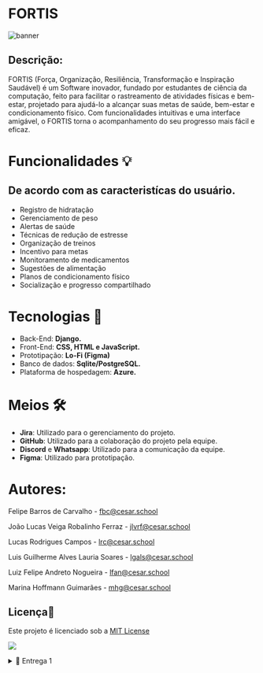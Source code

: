 # FORTIS

![banner](https://github.com/user-attachments/assets/759240ee-e3f1-4af8-9e58-f626e634feb3)

## Descrição:

FORTIS (Força, Organização, Resiliência, Transformação e Inspiração Saudável) é um Software inovador, fundado por estudantes de ciência da computação, feito para facilitar o rastreamento de atividades físicas e bem-estar, projetado para ajudá-lo a alcançar suas metas de saúde, bem-estar e condicionamento físico. Com funcionalidades intuitivas e uma interface amigável, o FORTIS torna o acompanhamento do seu progresso mais fácil e eficaz.

# Funcionalidades 💡
## De acordo com as caracteristícas do usuário.

- Registro de hidratação
- Gerenciamento de peso
- Alertas de saúde
- Técnicas de redução de estresse
- Organização de treinos
- Incentivo para metas
- Monitoramento de medicamentos
- Sugestões de alimentação
- Planos de condicionamento físico
- Socialização e progresso compartilhado

# Tecnologias 👾

- Back-End: **Django.** 
- Front-End: **CSS, HTML e JavaScript.**
- Prototipação: **Lo-Fi (Figma)**
- Banco de dados: **Sqlite/PostgreSQL.**
- Plataforma de hospedagem: **Azure.**

# Meios 🛠

- **Jira**: Utilizado para o gerenciamento do projeto.
- **GitHub**: Utilizado para a colaboração do projeto pela equipe.
- **Discord** e **Whatsapp**: Utilizado para a comunicação da equipe.
- **Figma**: Utilizado para prototipação.

# Autores:

Felipe Barros de Carvalho - fbc@cesar.school

João Lucas Veiga Robalinho Ferraz - jlvrf@cesar.school

Lucas Rodrigues Campos - lrc@cesar.school

Luis Guilherme Alves Lauria Soares - lgals@cesar.school

Luiz Felipe Andreto Nogueira - lfan@cesar.school

Marina Hoffmann Guimarães - mhg@cesar.school

## Licença📃
Este projeto é licenciado sob a [MIT License](https://opensource.org/licenses/MIT)


[![](https://img.shields.io/github/license/sourcerer-io/hall-of-fame.svg?colorB=ff0000)](https://github.com/sourcerer-io/hall-of-fame/blob/master/LICENSE.md)

<details>
<summary>📧 Entrega 1</summary>

<br>

### 📄 Jira Backlog

  <img src="https://cdn.discordapp.com/attachments/834546379140890624/1281585480672219207/Sprint_1_.png?ex=66dc40fd&is=66daef7d&hm=8fe3b3d054f08daeec7fc1c892238b83df6e7b435af2ab16ce180209ff88dac0&" alt="Repository Size">

<br>

### 📄 Jira Board 

  <img src="https://cdn.discordapp.com/attachments/834546379140890624/1281585448740978698/image.png?ex=66dc40f5&is=66daef75&hm=87ea419637c7be7a8ee6cfc6e82737150ef7b444f92f58d4080654cef32e2d0d&" alt="Repository Size">

<br>

### 📄 Prototipação Lo-Fi

<p style="text-align: center; text-decoration: none;">
  <a href="https://www.figma.com/design/Vo7Jd6HeI0TCrXF3rnj5kF/FORTIS?node-id=0-1&t=AL28ZR4ofulLp0Oe-1" style="text-decoration: none;">
    <span>🔗 Figma</span>
  </a>
</p>

<br>

### 🎥 Screencast do Protótipo

<p style="text-align: center; text-decoration: none;">
  <a href="" style="text-decoration: none;">
    <span>🔗 Screencast do protótipo Lo-Fi (1)</span>
  </a>
</p>

<br>
</details>
